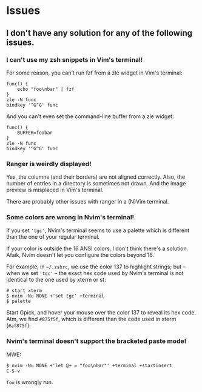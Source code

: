 # Issues
## I don't have any solution for any of the following issues.
### I can't use my zsh snippets in Vim's terminal!

For some reason, you can't run fzf from a zle widget in Vim's terminal:

    func() {
        echo "foo\nbar" | fzf
    }
    zle -N func
    bindkey '^G^G' func

And you can't even set the command-line buffer from a zle widget:

    func() {
        BUFFER=foobar
    }
    zle -N func
    bindkey '^G^G' func

### Ranger is weirdly displayed!

Yes, the columns (and their borders) are not aligned correctly.
Also, the number of entries in a directory is sometimes not drawn.
And the image preview is misplaced in Vim's terminal.

There are probably other issues with ranger in a (N)Vim terminal.

### Some colors are wrong in Nvim's terminal!

If you set  `'tgc'`, Nvim's terminal seems  to use a palette  which is different
than the one of your regular terminal.

If your color is outside the 16 ANSI colors, I don't think there's a solution.
Afaik, Nvim doesn't let you configure the colors beyond 16.

For example,  in `~/.zshrc`, we  use the color 137  to highlight strings;  but –
when  we set  `'tgc'`  – the  exact  hex code  used by  Nvim's  terminal is  not
identical to the one used by xterm or st:

    # start xterm
    $ nvim -Nu NONE +'set tgc' +terminal
    $ palette

Start Gpick, and hover your mouse over the color 137 to reveal its hex code.
Atm, we find `#875f5f`, which is different than the code used in xterm (`#af875f`).

### Nvim's terminal doesn't support the bracketed paste mode!

MWE:

    $ nvim -Nu NONE +'let @+ = "foo\nbar"' +terminal +startinsert
    C-S-v

`foo` is wrongly run.

